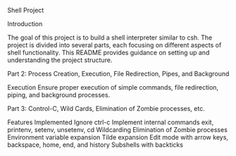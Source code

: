 Shell Project

Introduction

The goal of this project is to build a shell interpreter similar to csh. The project is divided into several parts, each focusing on different aspects of shell functionality. This README provides guidance on setting up and understanding the project structure.



Part 2: Process Creation, Execution, File Redirection, Pipes, and Background

Execution
Ensure proper execution of simple commands, file redirection, piping, and background processes.

Part 3: Control-C, Wild Cards, Elimination of Zombie processes, etc.

Features Implemented
Ignore ctrl-c
Implement internal commands exit, printenv, setenv, unsetenv, cd
Wildcarding
Elimination of Zombie processes
Environment variable expansion
Tilde expansion
Edit mode with arrow keys, backspace, home, end, and history
Subshells with backticks
